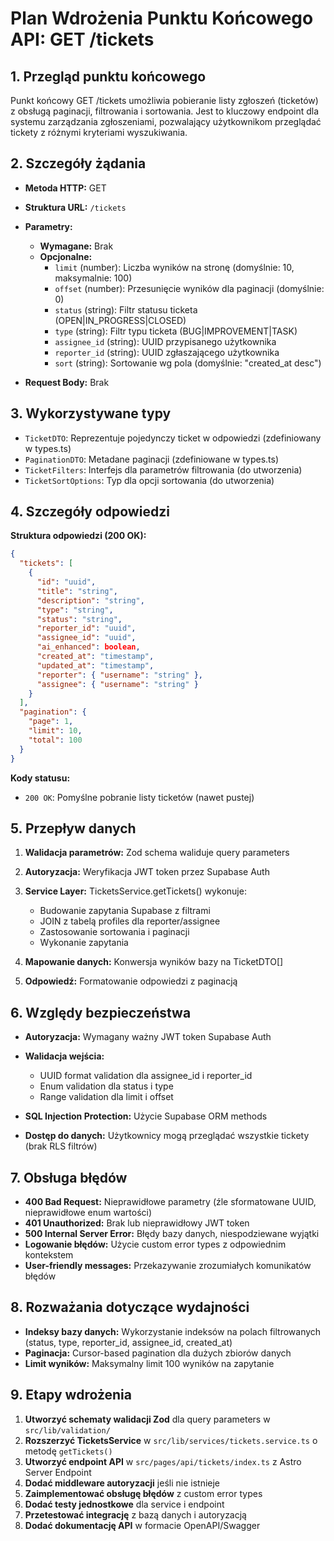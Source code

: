 # Plan Wdrożenia Punktu Końcowego API: GET /tickets

## 1. Przegląd punktu końcowego

Punkt końcowy GET /tickets umożliwia pobieranie listy zgłoszeń (ticketów) z obsługą paginacji, filtrowania i sortowania. Jest to kluczowy endpoint dla systemu zarządzania zgłoszeniami, pozwalający użytkownikom przeglądać tickety z różnymi kryteriami wyszukiwania.

## 2. Szczegóły żądania

- **Metoda HTTP:** GET
- **Struktura URL:** `/tickets`
- **Parametry:**
  - **Wymagane:** Brak
  - **Opcjonalne:**
    - `limit` (number): Liczba wyników na stronę (domyślnie: 10, maksymalnie: 100)
    - `offset` (number): Przesunięcie wyników dla paginacji (domyślnie: 0)
    - `status` (string): Filtr statusu ticketa (OPEN|IN_PROGRESS|CLOSED)
    - `type` (string): Filtr typu ticketa (BUG|IMPROVEMENT|TASK)
    - `assignee_id` (string): UUID przypisanego użytkownika
    - `reporter_id` (string): UUID zgłaszającego użytkownika
    - `sort` (string): Sortowanie wg pola (domyślnie: "created_at desc")

- **Request Body:** Brak

## 3. Wykorzystywane typy

- `TicketDTO`: Reprezentuje pojedynczy ticket w odpowiedzi (zdefiniowany w types.ts)
- `PaginationDTO`: Metadane paginacji (zdefiniowane w types.ts)
- `TicketFilters`: Interfejs dla parametrów filtrowania (do utworzenia)
- `TicketSortOptions`: Typ dla opcji sortowania (do utworzenia)

## 4. Szczegóły odpowiedzi

**Struktura odpowiedzi (200 OK):**

```json
{
  "tickets": [
    {
      "id": "uuid",
      "title": "string",
      "description": "string",
      "type": "string",
      "status": "string",
      "reporter_id": "uuid",
      "assignee_id": "uuid",
      "ai_enhanced": boolean,
      "created_at": "timestamp",
      "updated_at": "timestamp",
      "reporter": { "username": "string" },
      "assignee": { "username": "string" }
    }
  ],
  "pagination": {
    "page": 1,
    "limit": 10,
    "total": 100
  }
}
```

**Kody statusu:**

- `200 OK`: Pomyślne pobranie listy ticketów (nawet pustej)

## 5. Przepływ danych

1. **Walidacja parametrów:** Zod schema waliduje query parameters
2. **Autoryzacja:** Weryfikacja JWT token przez Supabase Auth
3. **Service Layer:** TicketsService.getTickets() wykonuje:
   - Budowanie zapytania Supabase z filtrami
   - JOIN z tabelą profiles dla reporter/assignee
   - Zastosowanie sortowania i paginacji
   - Wykonanie zapytania

4. **Mapowanie danych:** Konwersja wyników bazy na TicketDTO[]
5. **Odpowiedź:** Formatowanie odpowiedzi z paginacją

## 6. Względy bezpieczeństwa

- **Autoryzacja:** Wymagany ważny JWT token Supabase Auth
- **Walidacja wejścia:**
  - UUID format validation dla assignee_id i reporter_id
  - Enum validation dla status i type
  - Range validation dla limit i offset

- **SQL Injection Protection:** Użycie Supabase ORM methods
- **Dostęp do danych:** Użytkownicy mogą przeglądać wszystkie tickety (brak RLS filtrów)

## 7. Obsługa błędów

- **400 Bad Request:** Nieprawidłowe parametry (źle sformatowane UUID, nieprawidłowe enum wartości)
- **401 Unauthorized:** Brak lub nieprawidłowy JWT token
- **500 Internal Server Error:** Błędy bazy danych, niespodziewane wyjątki
- **Logowanie błędów:** Użycie custom error types z odpowiednim kontekstem
- **User-friendly messages:** Przekazywanie zrozumiałych komunikatów błędów

## 8. Rozważania dotyczące wydajności

- **Indeksy bazy danych:** Wykorzystanie indeksów na polach filtrowanych (status, type, reporter_id, assignee_id, created_at)
- **Paginacja:** Cursor-based pagination dla dużych zbiorów danych
- **Limit wyników:** Maksymalny limit 100 wyników na zapytanie

## 9. Etapy wdrożenia

1. **Utworzyć schematy walidacji Zod** dla query parameters w `src/lib/validation/`
2. **Rozszerzyć TicketsService** w `src/lib/services/tickets.service.ts` o metodę `getTickets()`
3. **Utworzyć endpoint API** w `src/pages/api/tickets/index.ts` z Astro Server Endpoint
4. **Dodać middleware autoryzacji** jeśli nie istnieje
5. **Zaimplementować obsługę błędów** z custom error types
6. **Dodać testy jednostkowe** dla service i endpoint
7. **Przetestować integrację** z bazą danych i autoryzacją
8. **Dodać dokumentację API** w formacie OpenAPI/Swagger
